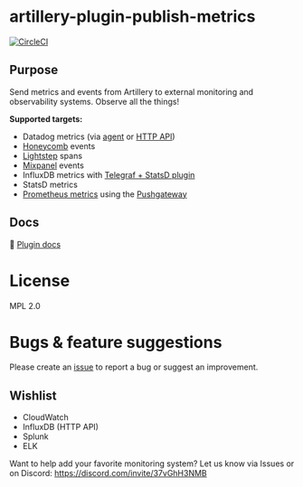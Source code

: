 # artillery-plugin-publish-metrics

[![CircleCI](https://circleci.com/gh/artilleryio/artillery-plugin-publish-metrics.svg?style=svg)](https://circleci.com/gh/artilleryio/artillery-plugin-publish-metrics)

## Purpose

Send metrics and events from Artillery to external monitoring and observability systems. Observe all the things!

**Supported targets:**

- Datadog metrics (via [agent](https://docs.datadoghq.com/agent/) or [HTTP API](https://docs.datadoghq.com/api/))
- [Honeycomb](https://honeycomb.io) events
- [Lightstep](https://lightstep.com) spans
- [Mixpanel](https://mixpanel.com) events
- InfluxDB metrics with [Telegraf + StatsD plugin](https://github.com/influxdata/telegraf/tree/master/plugins/inputs/statsd)
- StatsD metrics
- [Prometheus metrics](https://prometheus.io/docs/concepts/metric_types/) using the [Pushgateway](https://prometheus.io/docs/instrumenting/pushing/)

## Docs

📖 [Plugin docs](https://artillery.io/docs/guides/plugins/plugin-publish-metrics.html)

# License

MPL 2.0

# Bugs & feature suggestions

Please create an [issue](https://github.com/artilleryio/artillery/issues) to report a bug or suggest an improvement.

## Wishlist

- CloudWatch
- InfluxDB (HTTP API)
- Splunk
- ELK

Want to help add your favorite monitoring system? Let us know via Issues or on Discord: https://discord.com/invite/37vGhH3NMB
